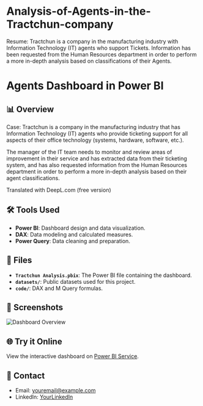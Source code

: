 # Analysis-of-Agents-in-the-Tractchun-company
Resume: Tractchun is a company in the manufacturing industry with Information Technology (IT) agents who support Tickets. Information has been requested from the Human Resources department in order to perform a more in-depth analysis based on classifications of their Agents.

# Agents Dashboard in Power BI

## 📊 Overview
Case: Tractchun is a company in the manufacturing industry that has Information Technology (IT) agents who provide ticketing support for all aspects of their office technology (systems, hardware, software, etc.).

The manager of the IT team needs to monitor and review areas of improvement in their service and has extracted data from their ticketing system, and has also requested information from the Human Resources department in order to perform a more in-depth analysis based on their agent classifications.

Translated with DeepL.com (free version)

## 🛠️ Tools Used
- **Power BI**: Dashboard design and data visualization.
- **DAX**: Data modeling and calculated measures.
- **Power Query**: Data cleaning and preparation.

## 📂 Files
- **`Tractchun Analysis.pbix`**: The Power BI file containing the dashboard.
- **`datasets/`**: Public datasets used for this project.
- **`code/`**: DAX and M Query formulas.

## 📸 Screenshots
![Dashboard Overview](images/dashboard-overview.png)

## 🌐 Try it Online
View the interactive dashboard on [Power BI Service](https://app.powerbi.com/view-link).

## 🔗 Contact
- Email: youremail@example.com
- LinkedIn: [YourLinkedIn](https://linkedin.com/in/yourname)
